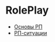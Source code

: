 # RolePlay

- [Основы РП](/game/roleplay/rpbase.html)
- [РП-ситуации](/game/roleplay/rpsituations.html)
